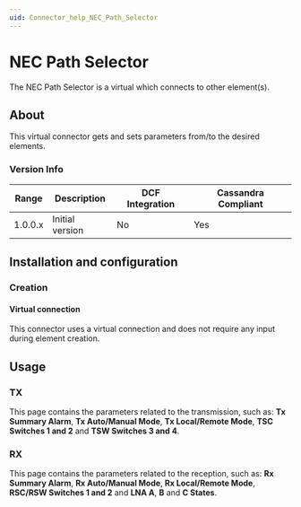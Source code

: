 ```yaml
---
uid: Connector_help_NEC_Path_Selector
---
```


# NEC Path Selector

The NEC Path Selector is a virtual which connects to other element(s).

## About

This virtual connector gets and sets parameters from/to the desired elements.

### Version Info

| **Range** | **Description** | **DCF Integration** | **Cassandra Compliant** |
|------------------|-----------------|---------------------|-------------------------|
| 1.0.0.x          | Initial version | No                  | Yes                     |

## Installation and configuration

### Creation

#### Virtual connection

This connector uses a virtual connection and does not require any input during element creation.

## Usage

### TX

This page contains the parameters related to the transmission, such as: **Tx Summary Alarm**, **Tx Auto/Manual Mode**, **Tx Local/Remote Mode**, **TSC Switches 1 and 2** and **TSW Switches 3 and 4**.

### RX

This page contains the parameters related to the reception, such as: **Rx Summary Alarm**, **Rx Auto/Manual Mode**, **Rx Local/Remote Mode**, **RSC/RSW Switches 1 and 2** and **LNA A**, **B** and **C States**.
